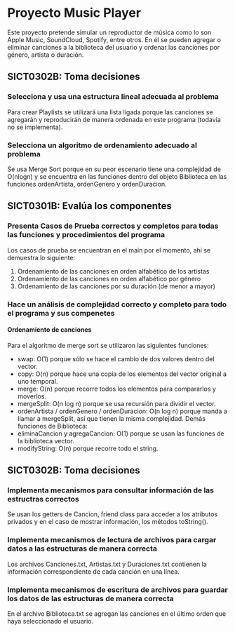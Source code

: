 # Proyecto Music Player
Este proyecto pretende simular un reproductor de música como lo son Apple Music, SoundCloud, Spotify, entre otros. En él se pueden agregar o eliminar canciones a la biblioteca del usuario y ordenar las canciones por género, artista o duración.
## SICT0302B: Toma decisiones
### Selecciona y usa una estructura lineal adecuada al problema
Para crear Playlists se utilizará una lista ligada porque las canciones se agregarán y reproducirán de manera ordenada en este programa (todavía no se implementa).
### Selecciona un algoritmo de ordenamiento adecuado al problema
Se usa Merge Sort porque en su peor escenario tiene una complejidad de O(nlogn) y se encuentra en las funciones dentro del objeto Biblioteca en las funciones ordenArtista, ordenGenero y ordenDuracion.
## SICT0301B: Evalúa los componentes
### Presenta Casos de Prueba correctos y completos para todas las funciones y procedimientos del programa
Los casos de prueba se encuentran en el main por el momento, ahí se demuestra lo siguiente:
1. Ordenamiento de las canciones en orden alfabético de los artistas
2. Ordenamiento de las canciones en orden alfabético por género
3. Ordenamiento de las canciones por su duración (de menor a mayor)
### Hace un análisis de complejidad correcto y completo para todo el programa y sus compenetes
#### Ordenamiento de canciones
Para el algoritmo de merge sort se utilizaron las siguientes funciones:
* swap: O(1) porque sólo se hace el cambio de dos valores dentro del vector.
* copy: O(n) porque hace una copia de los elementos del vector original a uno temporal.
* merge: O(n) porque recorre todos los elementos para compararlos y moverlos.
* mergeSplit: O(n log n) porque se usa recursión para dividir el vector.
* ordenArtista / ordenGenero / ordenDuracion: O(n log n) porque manda a llamar a mergeSplit, así que tienen la misma complejidad.
Demás funciones de Biblioteca:
* eliminaCancion y agregaCancion: O(1) porque se usan las funciones de la biblioteca vector.
* modifyString: O(n) porque recorre todo el string.
## SICT0302B: Toma decisiones
### Implementa mecanismos para consultar información de las estructras correctos
Se usan los getters de Cancion, friend class para acceder a los atributos privados y en el caso de mostrar información, los métodos toString().
### Implementa mecanismos de lectura de archivos para cargar datos a las estructuras de manera correcta
Los archivos Canciones.txt, Artistas.txt y Duraciones.txt contienen la información correspondiente de cada canción en una línea.
### Implementa mecanismos de escritura de archivos para guardar los datos  de las estructuras de manera correcta
En el archivo Biblioteca.txt se agregan las canciones en el último orden que haya seleccionado el usuario.
